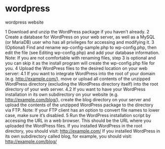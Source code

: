 # wordpress
wordpress website


   1 Download and unzip the WordPress package if you haven’t already.
   2 Create a database for WordPress on your web server, as well as a MySQL (or MariaDB) user who has all privileges for accessing and modifying it.
   3 (Optional) Find and rename wp-config-sample.php to wp-config.php, then edit the file (see Editing wp-config.php) and add your database information.
    Note: If you are not comfortable with renaming files, step 3 is optional and you can skip it as the install program will create the wp-config.php file for you.
   4 Upload the WordPress files to the desired location on your web server:
      4.1  If you want to integrate WordPress into the root of your domain (e.g. http://example.com/), move or upload all contents of the unzipped WordPress directory (excluding the WordPress directory itself) into the root directory of your web server.
      4.2  If you want to have your WordPress installation in its own subdirectory on your website (e.g. http://example.com/blog/), create the blog directory on your server and upload the contents of the unzipped WordPress package to the directory via FTP.
        Note: If your FTP client has an option to convert file names to lower case, make sure it’s disabled.
  5  Run the WordPress installation script by accessing the URL in a web browser. This should be the URL where you uploaded the WordPress files.
        If you installed WordPress in the root directory, you should visit: http://example.com/
        If you installed WordPress in its own subdirectory called blog, for example, you should visit: http://example.com/blog/
